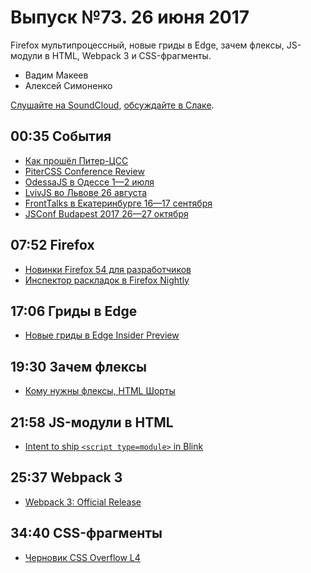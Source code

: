 # Выпуск №73. 26 июня 2017

Firefox мультипроцессный, новые гриды в Edge, зачем флексы, JS-модули в HTML, Webpack 3 и CSS-фрагменты.

- Вадим Макеев
- Алексей Симоненко

[Слушайте на SoundCloud](https://soundcloud.com/web-standards/episode-73), [обсуждайте в Слаке](https://web-standards.slack.com/messages/podcast/).

## 00:35 События

- [Как прошёл Питер-ЦСС](http://ilyabirman.ru/meanwhile/all/piter-css-photos/)
- [PiterCSS Conference Review](https://medium.com/p/6a7c6ebbd386)
- [OdessaJS в Одессе 1—2 июля](http://odessajs.org/)
- [LvivJS во Львове 26 августа](http://lvivjs.org.ua/)
- [FrontTalks в Екатеринбурге 16—17 сентября](https://events.yandex.ru/events/fronttalks/2017/)
- [JSConf Budapest 2017 26—27 октября](http://jsconfbp.com/)

## 07:52 Firefox

- [Новинки Firefox 54 для разработчиков](http://tanalin.com/blog/2017/06/firefox-54/)
- [Инспектор раскладок в Firefox Nightly](https://hacks.mozilla.org/2017/06/new-css-grid-layout-panel-in-firefox-nightly/)

## 17:06 Гриды в Edge

- [Новые гриды в Edge Insider Preview](http://css-live.ru/vecssti-s-polej/novye-gridy-uzhe-v-edge-insider-preview.html)

## 19:30 Зачем флексы

- [Кому нужны флексы, HTML Шорты](https://youtu.be/Wpglfz7aXzo)

## 21:58 JS-модули в HTML

- [Intent to ship `<script type=module>` in Blink](https://twitter.com/domenic/status/877346264102338562)

## 25:37 Webpack 3

- [Webpack 3: Official Release](https://medium.com/webpack/webpack-3-official-release-15fd2dd8f07b)

## 34:40 CSS-фрагменты

- [Черновик CSS Overflow L4](https://drafts.csswg.org/css-overflow-4/)
